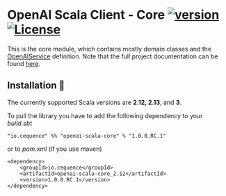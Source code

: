 # OpenAI Scala Client - Core [![version](https://img.shields.io/badge/version-1.0.0.RC.1-green.svg)](https://cequence.io) [![License](https://img.shields.io/badge/License-MIT-lightgrey.svg)](https://opensource.org/licenses/MIT)

This is the core module, which contains mostly domain classes and the [OpenAIService](./src/main/scala/io/cequence/openaiscala/service/OpenAIService.scala) definition.
Note that the full project documentation can be found [here](../README.md).

## Installation 🚀

The currently supported Scala versions are **2.12, 2.13**, and **3**.

To pull the library you have to add the following dependency to your *build.sbt*

```
"io.cequence" %% "openai-scala-core" % "1.0.0.RC.1"
```

or to *pom.xml* (if you use maven)

```
<dependency>
    <groupId>io.cequence</groupId>
    <artifactId>openai-scala-core_2.12</artifactId>
    <version>1.0.0.RC.1</version>
</dependency>
```
